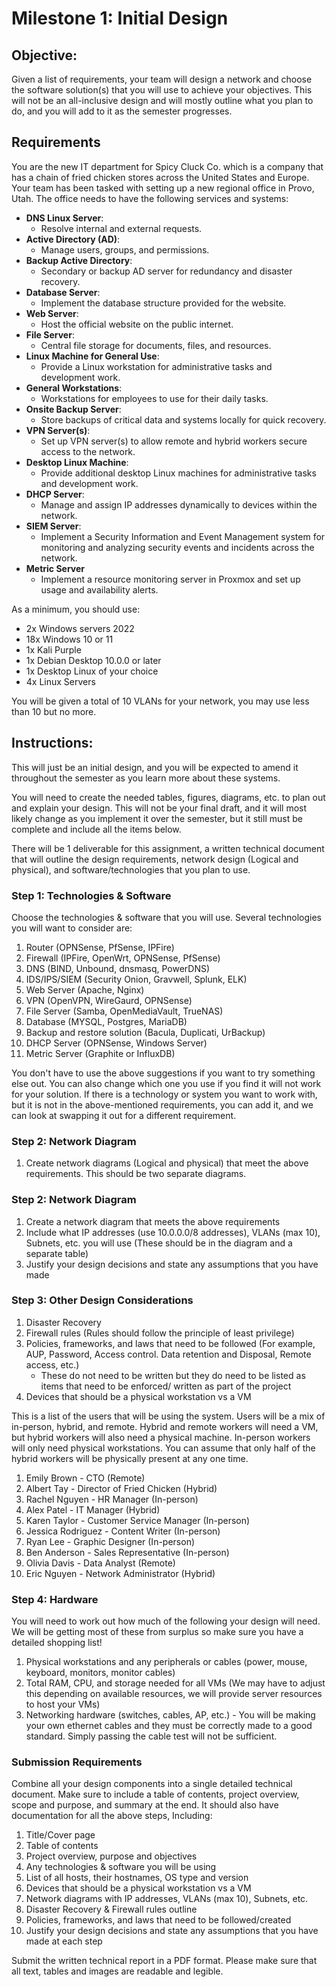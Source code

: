 # Milestone 1: Initial Design

## Objective:

Given a list of requirements, your team will design a network and choose the software solution(s) that you will use to achieve your objectives. This will not be an all-inclusive design and will mostly outline what you plan to do, and you will add to it as the semester progresses.


## Requirements

You are the new IT department for Spicy Cluck Co. which is a company that has a chain of fried chicken stores across the United States and Europe. Your team has been tasked with setting up a new regional office in Provo, Utah. The office needs to have the following services and systems:

- **DNS Linux Server**:
   - Resolve internal and external requests.
- **Active Directory (AD)**:
   - Manage users, groups, and permissions.
- **Backup Active Directory**:
   - Secondary or backup AD server for redundancy and disaster recovery.
- **Database Server**:
   - Implement the database structure provided for the website.
- **Web Server**:
   - Host the official website on the public internet.
- **File Server**:
   - Central file storage for documents, files, and resources.
- **Linux Machine for General Use**:
   - Provide a Linux workstation for administrative tasks and development work.
- **General Workstations**:
    - Workstations for employees to use for their daily tasks.
- **Onsite Backup Server**:
    - Store backups of critical data and systems locally for quick recovery.
- **VPN Server(s)**:
    - Set up VPN server(s) to allow remote and hybrid workers secure access to the network.
- **Desktop Linux Machine**:
    - Provide additional desktop Linux machines for administrative tasks and development work.
- **DHCP Server**:
   - Manage and assign IP addresses dynamically to devices within the network.
- **SIEM Server**:
   - Implement a Security Information and Event Management system for monitoring and analyzing security events and incidents across the network.
- **Metric Server**
   - Implement a resource monitoring server in Proxmox and set up usage and availability alerts.

As a minimum, you should use:

- 2x Windows servers 2022
- 18x Windows 10 or 11
- 1x Kali Purple
- 1x Debian Desktop 10.0.0 or later
- 1x Desktop Linux of your choice
- 4x Linux Servers

You will be given a total of 10 VLANs for your network, you may use less than 10 but no more.

## Instructions:

This will just be an initial design, and you will be expected to amend it throughout the semester as you learn more about these systems.

You will need to create the needed tables, figures, diagrams, etc. to plan out and explain your design. This will not be your final draft, and it will most likely change as you implement it over the semester, but it still must be complete and include all the items below. 

There will be 1 deliverable for this assignment, a written technical document that will outline the design requirements, network design (Logical and physical), and software/technologies that you plan to use.

### Step 1: Technologies & Software

Choose the technologies & software that you will use. Several technologies you will want to consider are:

1. Router (OPNSense, PfSense, IPFire)
1. Firewall (IPFire, OpenWrt, OPNSense, PfSense)
1. DNS (BIND, Unbound, dnsmasq, PowerDNS)
1. IDS/IPS/SIEM (Security Onion, Gravwell, Splunk, ELK)
1. Web Server (Apache, Nginx)
1. VPN (OpenVPN, WireGaurd, OPNSense)
1. File Server (Samba, OpenMediaVault, TrueNAS)
1. Database (MYSQL, Postgres, MariaDB)
1. Backup and restore solution (Bacula, Duplicati, UrBackup)
1. DHCP Server (OPNSense, Windows Server)
1. Metric Server (Graphite or InfluxDB)

You don't have to use the above suggestions if you want to try something else out. You can also change which one you use if you find it will not work for your solution. If there is a technology or system you want to work with, but it is not in the above-mentioned requirements, you can add it, and we can look at swapping it out for a different requirement. 

### Step 2: Network Diagram 

1. Create network diagrams (Logical and physical) that meet the above requirements. This should be two separate diagrams.


### Step 2: Network Diagram 

1. Create a network diagram that meets the above requirements
1. Include what IP addresses (use 10.0.0.0/8 addresses), VLANs (max 10), Subnets, etc. you will use (These should be in the diagram and a separate table)
1. Justify your design decisions and state any assumptions that you have made

### Step 3: Other Design Considerations 

1. Disaster Recovery
1. Firewall rules (Rules should follow the principle of least privilege)
1. Policies, frameworks, and laws that need to be followed (For example, AUP, Password, Access control. Data retention and Disposal, Remote access, etc.)
   - These do not need to be written but they do need to be listed as items that need to be enforced/ written as part of the project
1. Devices that should be a physical workstation vs a VM

This is a list of the users that will be using the system. Users will be a mix of in-person, hybrid, and remote. Hybrid and remote workers will need a VM, but hybrid workers will also need a physical machine. In-person workers will only need physical workstations. You can assume that only half of the hybrid workers will be physically present at any one time.

1. Emily Brown - CTO (Remote)
1. Albert Tay - Director of Fried Chicken (Hybrid)
1. Rachel Nguyen - HR Manager (In-person)
1. Alex Patel - IT Manager (Hybrid)
1. Karen Taylor - Customer Service Manager (In-person)
1. Jessica Rodriguez - Content Writer (In-person)
1. Ryan Lee - Graphic Designer (In-person)
1. Ben Anderson - Sales Representative (In-person)
1. Olivia Davis - Data Analyst (Remote)
1. Eric Nguyen - Network Administrator (Hybrid)


### Step 4: Hardware

You will need to work out how much of the following your design will need. We will be getting most of these from surplus so make sure you have a detailed shopping list!

1. Physical workstations and any peripherals or cables (power, mouse, keyboard, monitors, monitor cables)
1. Total RAM, CPU, and storage needed for all VMs (We may have to adjust this depending on available resources, we will provide server resources to host your VMs)
1. Networking hardware (switches, cables, AP, etc.) - You will be making your own ethernet cables and they must be correctly made to a good standard. Simply passing the cable test will not be sufficient.

### Submission Requirements

Combine all your design components into a single detailed technical document. Make sure to include a table of contents, project overview, scope and purpose, and summary at the end. It should also have documentation for all the above steps, Including:

1. Title/Cover page
1. Table of contents
1. Project overview, purpose and objectives
1. Any technologies & software you will be using
1. List of all hosts, their hostnames, OS type and version
1. Devices that should be a physical workstation vs a VM
1. Network diagrams with IP addresses, VLANs (max 10), Subnets, etc.
1. Disaster Recovery & Firewall rules outline
1. Policies, frameworks, and laws that need to be followed/created
1. Justify your design decisions and state any assumptions that you have made at each step

Submit the written technical report in a PDF format. Please make sure that all text, tables and images are readable and legible.
